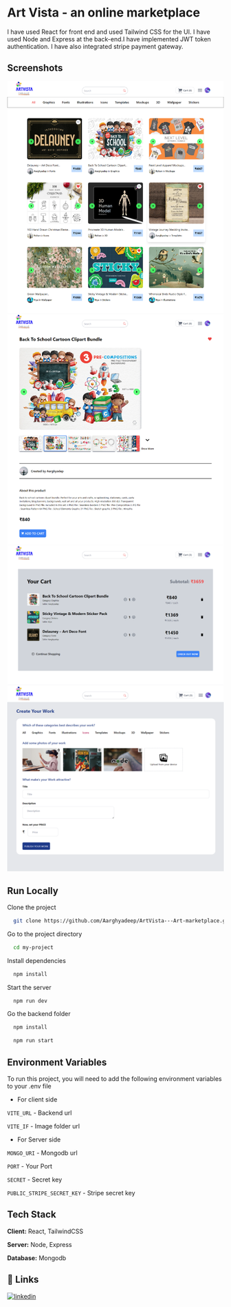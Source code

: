 
# Art Vista - an online marketplace


I have used React for front end and used Tailwind CSS for the UI. I have used Node and Express at the back-end.I have implemented JWT token authentication. I have also integrated stripe payment gateway.




## Screenshots
![sc1](https://github.com/Aarghyadeep/ArtVista---Art-marketplace/blob/7e41db3db7862793d0046f10357fdea6a65a8984/Screenshots/sc1.png)
![sc2](https://github.com/Aarghyadeep/ArtVista---Art-marketplace/blob/7e41db3db7862793d0046f10357fdea6a65a8984/Screenshots/sc2.png)
![sc3](https://github.com/Aarghyadeep/ArtVista---Art-marketplace/blob/7e41db3db7862793d0046f10357fdea6a65a8984/Screenshots/sc3.png)
![sc4](https://github.com/Aarghyadeep/ArtVista---Art-marketplace/blob/7e41db3db7862793d0046f10357fdea6a65a8984/Screenshots/sc4.png)


## Run Locally

Clone the project

```bash
  git clone https://github.com/Aarghyadeep/ArtVista---Art-marketplace.git
```

Go to the project directory

```bash
  cd my-project
```

Install dependencies

```bash
  npm install
```
Start the server

```bash
  npm run dev
```
   Go the backend folder

```bash
  npm install
```
```bash
  npm run start
```
   
## Environment Variables

To run this project, you will need to add the following environment variables to your .env file
      
*   For client side

`VITE_URL` - Backend url

`VITE_IF`  - Image folder url

*   For Server side

`MONGO_URI` - Mongodb url

`PORT` - Your Port


`SECRET` - Secret key

`PUBLIC_STRIPE_SECRET_KEY` - Stripe secret key


## Tech Stack

**Client:** React, TailwindCSS

**Server:** Node, Express

**Database:** Mongodb


## 🔗 Links

[![linkedin](https://img.shields.io/badge/linkedin-0A66C2?style=for-the-badge&logo=linkedin&logoColor=white)](https://www.linkedin.com/in/aarghyadeep-das/)

